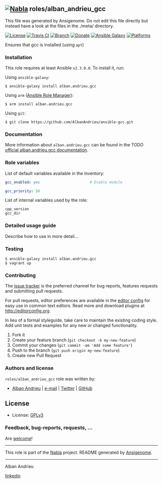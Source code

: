## [![Nabla](https://debops.org/images/debops-small.png)](https://github.com/AlbanAndrieu) roles/alban_andrieu_gcc

This file was generated by Ansigenome. Do not edit this file directly but instead have a look at the files in the ./meta/ directory. 

[![License](http://img.shields.io/:license-apache-blue.svg?style=flat-square)](http://www.apache.org/licenses/LICENSE-2.0.html)
[![Travis CI](https://img.shields.io/travis/AlbanAndrieu/ansible-gcc.svg?style=flat)](https://travis-ci.org/AlbanAndrieu/ansible-gcc)
[![Branch](http://img.shields.io/github/tag/AlbanAndrieu/ansible-gcc.svg?style=flat-square)](https://github.com/AlbanAndrieu/ansible-gcc/tree/master)
[![Donate](https://img.shields.io/gratipay/AlbanAndrieu.svg?style=flat)](https://www.gratipay.com/~AlbanAndrieu)
[![Ansible Galaxy](https://img.shields.io/badge/galaxy-alban.andrieu.gcc-660198.svg?style=flat)](https://galaxy.ansible.com/alban.andrieu/gcc)
[![Platforms](http://img.shields.io/badge/platforms-el%20/%20ubuntu-lightgrey.svg?style=flat)](#)


Ensures that gcc is installed (using `apt`)

### Installation

This role requires at least Ansible `v2.3.0.0`. To install it, run:

Using `ansible-galaxy`:
```shell
$ ansible-galaxy install alban.andrieu.gcc
```

Using `arm` ([Ansible Role Manager](https://github.com/mirskytech/ansible-role-manager/)):
```shell
$ arm install alban.andrieu.gcc
```

Using `git`:
```shell
$ git clone https://github.com/AlbanAndrieu/ansible-gcc.git
```

### Documentation

More information about `alban.andrieu.gcc` can be found in the
TODO [official alban.andrieu.gcc documentation](https://docs.debops.org/en/latest/ansible/roles/ansible-gcc/docs/).


### Role variables

List of default variables available in the inventory:

```YAML
gcc_enabled: yes                       # Enable module

gcc_priority: 50
```

List of internal variables used by the role:

    cpp_version
    gcc_dir
### Detailed usage guide

Describe how to use in more detail...

### Testing
```shell
$ ansible-galaxy install alban.andrieu.gcc
$ vagrant up
```

### Contributing

The [issue tracker](https://github.com/AlbanAndrieu/ansible-gcc/issues) is the preferred channel for bug reports, features requests and submitting pull requests.

For pull requests, editor preferences are available in the [editor config](.editorconfig) for easy use in common text editors. Read more and download plugins at <http://editorconfig.org>.

In lieu of a formal styleguide, take care to maintain the existing coding style. Add unit tests and examples for any new or changed functionality.

1. Fork it
2. Create your feature branch (`git checkout -b my-new-feature`)
3. Commit your changes (`git commit -am 'Add some feature'`)
4. Push to the branch (`git push origin my-new-feature`)
5. Create new Pull Request

### Authors and license

`roles/alban_andrieu_gcc` role was written by:

- [Alban Andrieu](fr.linkedin.com/in/nabla/) | [e-mail](mailto:alban.andrieu@free.fr) | [Twitter](https://twitter.com/AlbanAndrieu) | [GitHub](https://github.com/AlbanAndrieu)

License
-------

- License: [GPLv3](https://tldrlegal.com/license/gnu-general-public-license-v3-%28gpl-3%29)

### Feedback, bug-reports, requests, ...

Are [welcome](https://github.com/AlbanAndrieu/ansible-gcc/issues)!

***

This role is part of the [Nabla](https://github.com/AlbanAndrieu) project.
README generated by [Ansigenome](https://github.com/nickjj/ansigenome/).

***

Alban Andrieu

[linkedin](fr.linkedin.com/in/nabla/)